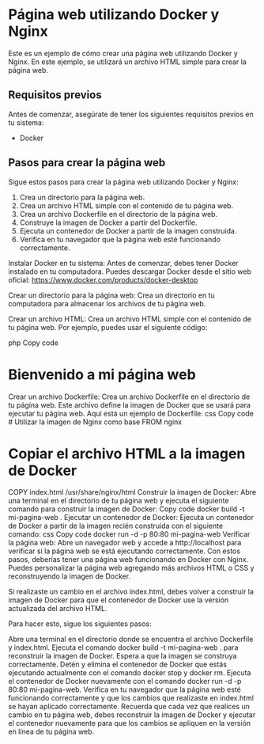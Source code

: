 # Página web utilizando Docker y Nginx

Este es un ejemplo de cómo crear una página web utilizando Docker y Nginx. En este ejemplo, se utilizará un archivo HTML simple para crear la página web.

## Requisitos previos

Antes de comenzar, asegúrate de tener los siguientes requisitos previos en tu sistema:

- Docker

## Pasos para crear la página web

Sigue estos pasos para crear la página web utilizando Docker y Nginx:

1. Crea un directorio para la página web.
2. Crea un archivo HTML simple con el contenido de tu página web.
3. Crea un archivo Dockerfile en el directorio de la página web.
4. Construye la imagen de Docker a partir del Dockerfile.
5. Ejecuta un contenedor de Docker a partir de la imagen construida.
6. Verifica en tu navegador que la página web esté funcionando correctamente.


Instalar Docker en tu sistema: Antes de comenzar, debes tener Docker instalado en tu computadora. Puedes descargar Docker desde el sitio web oficial: https://www.docker.com/products/docker-desktop

Crear un directorio para la página web: Crea un directorio en tu computadora para almacenar los archivos de tu página web.

Crear un archivo HTML: Crea un archivo HTML simple con el contenido de tu página web. Por ejemplo, puedes usar el siguiente código:

php
Copy code
<html>
  <head>
    <title>Mi página web</title>
  </head>
  <body>
    <h1>Bienvenido a mi página web</h1>
  </body>
</html>
Crear un archivo Dockerfile: Crea un archivo Dockerfile en el directorio de tu página web. Este archivo define la imagen de Docker que se usará para ejecutar tu página web. Aquí está un ejemplo de Dockerfile:
css
Copy code
# Utilizar la imagen de Nginx como base
FROM nginx

# Copiar el archivo HTML a la imagen de Docker
COPY index.html /usr/share/nginx/html
Construir la imagen de Docker: Abre una terminal en el directorio de tu página web y ejecuta el siguiente comando para construir la imagen de Docker:
Copy code
docker build -t mi-pagina-web .
Ejecutar un contenedor de Docker: Ejecuta un contenedor de Docker a partir de la imagen recién construida con el siguiente comando:
css
Copy code
docker run -d -p 80:80 mi-pagina-web
Verificar la página web: Abre un navegador web y accede a http://localhost para verificar si la página web se está ejecutando correctamente.
Con estos pasos, deberías tener una página web funcionando en Docker con Nginx. Puedes personalizar la página web agregando más archivos HTML o CSS y reconstruyendo la imagen de Docker.


Si realizaste un cambio en el archivo index.html, debes volver a construir la imagen de Docker para que el contenedor de Docker use la versión actualizada del archivo HTML.

Para hacer esto, sigue los siguientes pasos:

Abre una terminal en el directorio donde se encuentra el archivo Dockerfile y index.html.
Ejecuta el comando docker build -t mi-pagina-web . para reconstruir la imagen de Docker.
Espera a que la imagen se construya correctamente.
Detén y elimina el contenedor de Docker que estás ejecutando actualmente con el comando docker stop y docker rm.
Ejecuta el contenedor de Docker nuevamente con el comando docker run -d -p 80:80 mi-pagina-web.
Verifica en tu navegador que la página web esté funcionando correctamente y que los cambios que realizaste en index.html se hayan aplicado correctamente.
Recuerda que cada vez que realices un cambio en tu página web, debes reconstruir la imagen de Docker y ejecutar el contenedor nuevamente para que los cambios se apliquen en la versión en línea de tu página web.